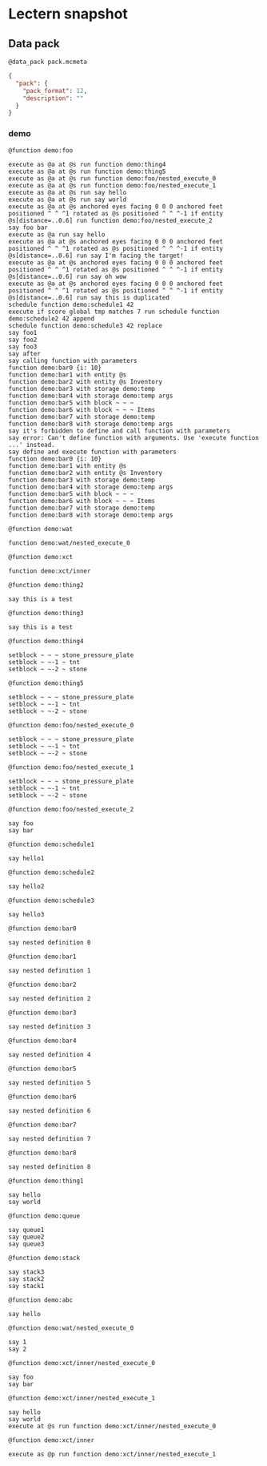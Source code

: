 # Lectern snapshot

## Data pack

`@data_pack pack.mcmeta`

```json
{
  "pack": {
    "pack_format": 12,
    "description": ""
  }
}
```

### demo

`@function demo:foo`

```mcfunction
execute as @a at @s run function demo:thing4
execute as @a at @s run function demo:thing5
execute as @a at @s run function demo:foo/nested_execute_0
execute as @a at @s run function demo:foo/nested_execute_1
execute as @a at @s run say hello
execute as @a at @s run say world
execute as @a at @s anchored eyes facing 0 0 0 anchored feet positioned ^ ^ ^1 rotated as @s positioned ^ ^ ^-1 if entity @s[distance=..0.6] run function demo:foo/nested_execute_2
say foo bar
execute as @a run say hello
execute as @a at @s anchored eyes facing 0 0 0 anchored feet positioned ^ ^ ^1 rotated as @s positioned ^ ^ ^-1 if entity @s[distance=..0.6] run say I'm facing the target!
execute as @a at @s anchored eyes facing 0 0 0 anchored feet positioned ^ ^ ^1 rotated as @s positioned ^ ^ ^-1 if entity @s[distance=..0.6] run say oh wow
execute as @a at @s anchored eyes facing 0 0 0 anchored feet positioned ^ ^ ^1 rotated as @s positioned ^ ^ ^-1 if entity @s[distance=..0.6] run say this is duplicated
schedule function demo:schedule1 42
execute if score global tmp matches 7 run schedule function demo:schedule2 42 append
schedule function demo:schedule3 42 replace
say foo1
say foo2
say foo3
say after
say calling function with parameters
function demo:bar0 {i: 10}
function demo:bar1 with entity @s
function demo:bar2 with entity @s Inventory
function demo:bar3 with storage demo:temp
function demo:bar4 with storage demo:temp args
function demo:bar5 with block ~ ~ ~
function demo:bar6 with block ~ ~ ~ Items
function demo:bar7 with storage demo:temp
function demo:bar8 with storage demo:temp args
say it's forbidden to define and call function with parameters
say error: Can't define function with arguments. Use 'execute function ...' instead.
say define and execute function with parameters
function demo:bar0 {i: 10}
function demo:bar1 with entity @s
function demo:bar2 with entity @s Inventory
function demo:bar3 with storage demo:temp
function demo:bar4 with storage demo:temp args
function demo:bar5 with block ~ ~ ~
function demo:bar6 with block ~ ~ ~ Items
function demo:bar7 with storage demo:temp
function demo:bar8 with storage demo:temp args
```

`@function demo:wat`

```mcfunction
function demo:wat/nested_execute_0
```

`@function demo:xct`

```mcfunction
function demo:xct/inner
```

`@function demo:thing2`

```mcfunction
say this is a test
```

`@function demo:thing3`

```mcfunction
say this is a test
```

`@function demo:thing4`

```mcfunction
setblock ~ ~ ~ stone_pressure_plate
setblock ~ ~-1 ~ tnt
setblock ~ ~-2 ~ stone
```

`@function demo:thing5`

```mcfunction
setblock ~ ~ ~ stone_pressure_plate
setblock ~ ~-1 ~ tnt
setblock ~ ~-2 ~ stone
```

`@function demo:foo/nested_execute_0`

```mcfunction
setblock ~ ~ ~ stone_pressure_plate
setblock ~ ~-1 ~ tnt
setblock ~ ~-2 ~ stone
```

`@function demo:foo/nested_execute_1`

```mcfunction
setblock ~ ~ ~ stone_pressure_plate
setblock ~ ~-1 ~ tnt
setblock ~ ~-2 ~ stone
```

`@function demo:foo/nested_execute_2`

```mcfunction
say foo
say bar
```

`@function demo:schedule1`

```mcfunction
say hello1
```

`@function demo:schedule2`

```mcfunction
say hello2
```

`@function demo:schedule3`

```mcfunction
say hello3
```

`@function demo:bar0`

```mcfunction
say nested definition 0
```

`@function demo:bar1`

```mcfunction
say nested definition 1
```

`@function demo:bar2`

```mcfunction
say nested definition 2
```

`@function demo:bar3`

```mcfunction
say nested definition 3
```

`@function demo:bar4`

```mcfunction
say nested definition 4
```

`@function demo:bar5`

```mcfunction
say nested definition 5
```

`@function demo:bar6`

```mcfunction
say nested definition 6
```

`@function demo:bar7`

```mcfunction
say nested definition 7
```

`@function demo:bar8`

```mcfunction
say nested definition 8
```

`@function demo:thing1`

```mcfunction
say hello
say world
```

`@function demo:queue`

```mcfunction
say queue1
say queue2
say queue3
```

`@function demo:stack`

```mcfunction
say stack3
say stack2
say stack1
```

`@function demo:abc`

```mcfunction
say hello
```

`@function demo:wat/nested_execute_0`

```mcfunction
say 1
say 2
```

`@function demo:xct/inner/nested_execute_0`

```mcfunction
say foo
say bar
```

`@function demo:xct/inner/nested_execute_1`

```mcfunction
say hello
say world
execute at @s run function demo:xct/inner/nested_execute_0
```

`@function demo:xct/inner`

```mcfunction
execute as @p run function demo:xct/inner/nested_execute_1
```
